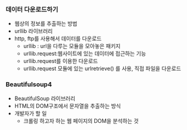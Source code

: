### 데이터 다운로드하기
- 웹상의 정보를 추출하는 방법
- urllib 라이브러리
- http, ftp를 사용해서 데이터를 다운로드
    + urllib :  url을 다루는 모듈을 모아놓은 패키지
    + urllib.request:웹사이트에 있는 데이터에 접근하는 기능
    + urllib.request를 이용한 다운로드
    + urllib.request 모듈에 있는 urlretrieve() 를 사용, 직접 파일을 다운로드

### Beautifulsoup4
- BeautifulSoup 라이브러리
- HTML의 DOM구조에서 문자열을 추출하는 방식
- 개발자가 할 일
    + 크롤링 하고자 하는 웹 페이지의 DOM을 분석하는 것

